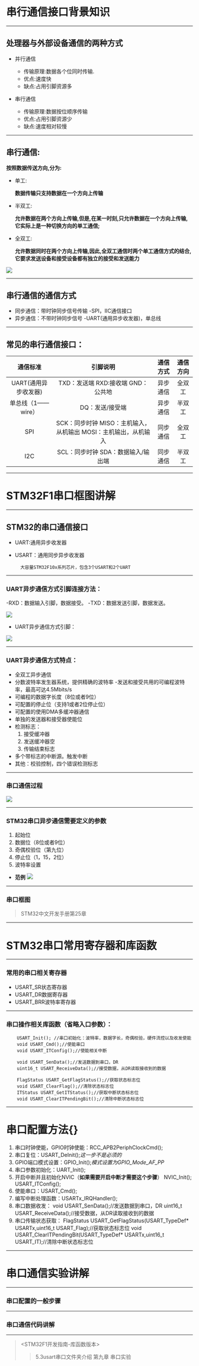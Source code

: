 # 串行通信接口背景知识

---

## 处理器与外部设备通信的两种方式

* 并行通信

    * 传输原理:数据各个位同时传输.
    * 优点:速度快
    * 缺点:占用引脚资源多

* 串行通信
    * 传输原理:数据按位顺序传输
    * 优点:占用引脚资源少
    * 缺点:速度相对较慢

---

## 串行通信:

**按照数据传送方向,分为:**
* 单工:

    **数据传输只支持数据在一个方向上传输**

* 半双工:

    **允许数据在两个方向上传输,但是,在某一时刻,只允许数据在一个方向上传输,它实际上是一种切换方向的单工通信;**

* 全双工:

    **允许数据同时在两个方向上传输,因此,全双工通信时两个单工通信方式的结合,它要求发送设备和接受设备都有独立的接受和发送能力**

![](../图片/串行通信的三种模式.png)

---

## 串行通信的通信方式

* 同步通信：带时钟同步信号传输
-SPI，IIC通信接口
* 异步通信：不带时钟同步信号
-UART(通用异步收发器)，单总线

---

## 常见的串行通信接口：
|       通信标准       |                            引脚说明                             | 通信方式 | 通信方向 |
| :------------------: | :-------------------------------------------------------------: | :------: | :------: |
| UART(通用异步收发器) |               TXD：发送端 RXD:接收端 GND：公共地                | 异步通信 |  全双工  |
|  单总线（1——wire）   |                         DQ：发送/接受端                         | 异步通信 |  半双工  |
|         SPI          | SCK：同步时钟 MISO：主机输入，从机输出 MOSI：主机输出，从机输入 | 同步通信 |  全双工  |
|         I2C          |               SCL：同步时钟 SDA：数据输入/输出端                | 同步通信 |  半双工  |

---

# STM32F1串口框图讲解

---

## STM32的串口通信接口

* UART:通用异步收发器
* USART：通用同步异步收发器

        大容量STM32F10x系列芯片，包含3个USART和2个UART

---

### UART异步通信方式引脚连接方法：

-RXD：数据输入引脚，数据接受。
-TXD：数据发送引脚，数据发送。

![](../图片/UART引脚连接.png)

* UART异步通信方式引脚：

![](../图片/UART串口引脚.png)

---

### UART异步通信方式特点：

* 全双工异步通信
* 分数波特率发生器系统，提供精确的波特率 -发送和接受共用的可编程波特率，最高可达4.5Mbits/s
* 可编程的数据字长度（8位或者9位）
* 可配置的停止位（支持1或者2位停止位）
* 可配置的使用DMA多缓冲器通信
* 单独的发送器和接受器使能位
* 检测标志：
  1. 接受缓冲器
  2. 发送缓冲器空
  3. 传输结束标志
* 多个带标志的中断源。触发中断
* 其他：校验控制，四个错误检测标志

---

### 串口通信过程

![](../图片/串口通信过程.png)

---

### STM32串口异步通信需要定义的参数

1. 起始位
2. 数据位（8位或者9位）
3. 奇偶校验位（第九位）
4. 停止位（1，15，2位）
5. 波特率设置

* **范例**
![](../图片/串口定义参数.png)

---

### 串口框图

> STM32中文开发手册第25章

---

# STM32串口常用寄存器和库函数

---

### 常用的串口相关寄存器

* USART_SR状态寄存器
* USART_DR数据寄存器
* USART_BRR波特率寄存器

---

### 串口操作相关库函数（省略入口参数）：

        USART_Init(); //串口初始化：波特率，数据字长，奇偶校验，硬件流控以及收发使能
        void USART_Cmd();//使能串口
        void USART_ITConfig();//使能相关中断

        void USART_SenData();//发送数据到串口，DR
        uint16_t USART_ReceiveData();//接受数据，从DR读取接收到的数据

        FlagStatus USART_GetFlagStatus();//获取状态标志位
        void USART_ClearFlag();//清除状态标志位
        ITStatus USART_GetITStatus();//获取中断状态标志位
        void USART_ClearITPendingBit();//清除中断状态标志位

---

# 串口配置方法{}

1. 串口时钟使能，GPIO时钟使能：RCC_APB2PeriphClockCmd();
2. 串口复位：USART_DeInit();*这一步不是必须的*
3. GPIO端口模式设置：GPIO_Init();*模式设置为GPIO_Mode_AF_PP*
4. 串口参数初始化：UART_Init();
5. 开启中断并且初始化NVIC（**如果需要开启中断才需要这个步骤**）
    NVIC_Init();
    USART_ITConfig();
6. 使能串口：USART_Cmd();
7. 编写中断处理函数：USARTx_IRQHandler();
8. 串口数据收发：
    void USART_SenData();//发送数据到串口，DR
    uint16_t USART_ReceiveData();//接受数据，从DR读取接收到的数据
9. 串口传输状态获取：
    FlagStatus USART_GetFlagStatus(USART_TypeDef* USARTx,uint16_t USART_Flag);//获取状态标志位
    void USART_ClearITPendingBit(USART_TypeDef* USARTx,uint16_t USART_IT);//清除中断状态标志位


---

# 串口通信实验讲解

---

### 串口配置的一般步骤



---

### 串口通信代码讲解




---

> <STM32F1开发指南-库函数版本>
> >5.3usart串口文件夹介绍
> >第九章 串口实验